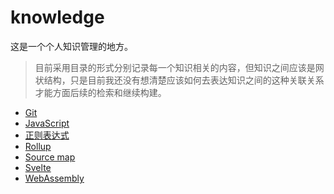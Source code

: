 # knowledge
这是一个个人知识管理的地方。

> 目前采用目录的形式分别记录每一个知识相关的内容，但知识之间应该是网状结构，只是目前我还没有想清楚应该如何去表达知识之间的这种关联关系才能方面后续的检索和继续构建。

- [Git](git/README.md)
- [JavaScript](JavaScript/double-float-point(binary64).md)
- [正则表达式](regexp/README.md)
- [Rollup](rollup/README.md)
- [Source map](source-map/README.md)
- [Svelte](svelte/svelte-store.md)
- [WebAssembly](wasm/README.md)
